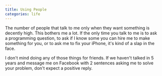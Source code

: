```yaml
---
title: Using People
categories: life
---
```


The number of people that talk to me only when they want something is decently high. This bothers me a lot. If the only time you talk to me is to ask a programming question,  to ask if I know some you can hire me to make something for you, or to ask me to fix your iPhone, it's kind of a slap in the face.

I don't mind doing any of those things for friends. If we haven't talked in 5 years and message me on Facebook with 2 sentences asking me to solve your problem, don't expect a positive reply.
